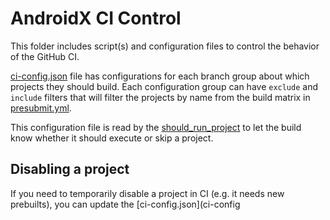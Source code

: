 # AndroidX CI Control
This folder includes script(s) and configuration files to control the behavior of the GitHub CI.

[ci-config.json](ci-config.json) file has configurations for each branch group about which projects they
should build. Each configuration group can have `exclude` and `include` filters that will filter
the projects by name from the build matrix in [presubmit.yml](../workflows/presubmit.yml).

This configuration file is read by the [should_run_project](should_run_project.py) to let the build
know whether it should execute or skip a project.

## Disabling a project
If you need to temporarily disable a project in CI (e.g. it needs new prebuilts), you can update the
[ci-config.json](ci-config

